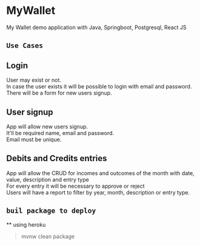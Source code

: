 # MyWallet
My Wallet demo application with Java, Springboot, Postgresql, React JS


## `Use Cases`

## Login
User may exist or not.<br />
In case the user exists it will be possible to login with email and password. <br />
There will be a form for new users signup. <br />

## User signup
App will allow new users signup.<br />
It'll be required name, email and password.<br />
Email must be unique.<br />

## Debits and Credits entries
App will allow the CRUD for incomes and outcomes of the month with date, value, description and entry type<br />
For every entry it will be necessary to approve or reject <br />
Users will have a report to filter by </b>year, month, description or entry type</b>.<br />

## `buil package to deploy`
** using heroku <br />
> mvnw clean package <br />
